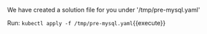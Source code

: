 We have created a solution file for you under '/tmp/pre-mysql.yaml'

Run: ```kubectl apply -f /tmp/pre-mysql.yaml```{{execute}}
